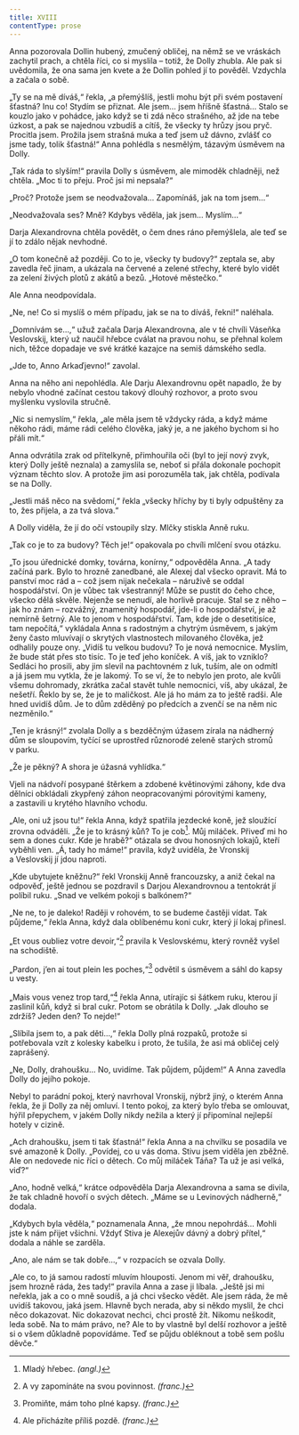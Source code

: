 ```yaml
---
title: XVIII
contentType: prose
---
```


<section>

Anna pozorovala Dollin hubený, zmučený obličej, na němž se ve vráskách zachytil prach, a chtěla říci, co si myslila – totiž, že Dolly zhubla. Ale pak si uvědomila, že ona sama jen kvete a že Dollin pohled jí to pověděl. Vzdychla a začala o sobě.

„Ty se na mě díváš,“ řekla, „a přemýšlíš, jestli mohu být při svém postavení šťastná? Inu co! Stydím se přiznat. Ale jsem… jsem hříšně šťastná… Stalo se kouzlo jako v pohádce, jako když se ti zdá něco strašného, až jde na tebe úzkost, a pak se najednou vzbudíš a cítíš, že všecky ty hrůzy jsou pryč. Procitla jsem. Prožila jsem strašná muka a teď jsem už dávno, zvlášť co jsme tady, tolik šťastná!“ Anna pohlédla s nesmělým, tázavým úsměvem na Dolly.

„Tak ráda to slyším!“ pravila Dolly s úsměvem, ale mimoděk chladněji, než chtěla. „Moc ti to přeju. Proč jsi mi nepsala?“

„Proč? Protože jsem se neodvažovala… Zapomínáš, jak na tom jsem…“

„Neodvažovala ses? Mně? Kdybys věděla, jak jsem… Myslím…“

Darja Alexandrovna chtěla povědět, o čem dnes ráno přemýšlela, ale teď se jí to zdálo nějak nevhodné.

„O tom konečně až později. Co to je, všecky ty budovy?“ zeptala se, aby zavedla řeč jinam, a ukázala na červené a zelené střechy, které bylo vidět za zelení živých plotů z akátů a bezů. „Hotové městečko.“

Ale Anna neodpovídala.

„Ne, ne! Co si myslíš o mém případu, jak se na to díváš, řekni!“ naléhala.

„Domnívám se…,“ užuž začala Darja Alexandrovna, ale v té chvíli Váseňka Veslovskij, který už naučil hřebce cválat na pravou nohu, se přehnal kolem nich, těžce dopadaje ve své krátké kazajce na semiš dámského sedla.

„Jde to, Anno Arkaďjevno!“ zavolal.

Anna na něho ani nepohlédla. Ale Darju Alexandrovnu opět napadlo, že by nebylo vhodné začínat cestou takový dlouhý rozhovor, a proto svou myšlenku vyslovila stručně.

„Nic si nemyslím,“ řekla, „ale měla jsem tě vždycky ráda, a když máme někoho rádi, máme rádi celého člověka, jaký je, a ne jakého bychom si ho přáli mít.“

Anna odvrátila zrak od přítelkyně, přimhouřila oči (byl to její nový zvyk, který Dolly ještě neznala) a zamyslila se, neboť si přála dokonale pochopit význam těchto slov. A protože jim asi porozuměla tak, jak chtěla, podívala se na Dolly.

„Jestli máš něco na svědomí,“ řekla „všecky hříchy by ti byly odpuštěny za to, žes přijela, a za tvá slova.“

A Dolly viděla, že jí do očí vstoupily slzy. Mlčky stiskla Anně ruku.

„Tak co je to za budovy? Těch je!“ opakovala po chvíli mlčení svou otázku.

„To jsou úřednické domky, továrna, konírny,“ odpověděla Anna. „A tady začíná park. Bylo to hrozně zanedbané, ale Alexej dal všecko opravit. Má to panství moc rád a – což jsem nijak nečekala – náruživě se oddal hospodářství. On je vůbec tak všestranný! Může se pustit do čeho chce, všecko dělá skvěle. Nejenže se nenudí, ale horlivě pracuje. Stal se z něho – jak ho znám – rozvážný, znamenitý hospodář, jde-li o hospodářství, je až nemírně šetrný. Ale to jenom v hospodářství. Tam, kde jde o desetitisíce, tam nepočítá,“ vykládala Anna s radostným a chytrým úsměvem, s jakým ženy často mluvívají o skrytých vlastnostech milovaného člověka, jež odhalily pouze ony. „Vidíš tu velkou budovu? To je nová nemocnice. Myslím, že bude stát přes sto tisíc. To je teď jeho koníček. A víš, jak to vzniklo? Sedláci ho prosili, aby jim slevil na pachtovném z luk, tuším, ale on odmítl a já jsem mu vytkla, že je lakomý. To se ví, že to nebylo jen proto, ale kvůli všemu dohromady, zkrátka začal stavět tuhle nemocnici, víš, aby ukázal, že nešetří. Řeklo by se, že je to maličkost. Ale já ho mám za to ještě radši. Ale hned uvidíš dům. Je to dům zděděný po předcích a zvenčí se na něm nic nezměnilo.“

„Ten je krásný!“ zvolala Dolly a s bezděčným úžasem zírala na nádherný dům se sloupovím, tyčící se uprostřed různorodé zeleně starých stromů v parku.

„Že je pěkný? A shora je úžasná vyhlídka.“

Vjeli na nádvoří posypané štěrkem a zdobené květinovými záhony, kde dva dělníci obkládali zkypřený záhon neopracovanými pórovitými kameny, a zastavili u krytého hlavního vchodu.

„Ale, oni už jsou tu!“ řekla Anna, když spatřila jezdecké koně, jež sloužící zrovna odváděli. „Že je to krásný kůň? To je cob[^25]. Můj miláček. Přiveď mi ho sem a dones cukr. Kde je hrabě?“ otázala se dvou honosných lokajů, kteří vyběhli ven. „Á, tady ho máme!“ pravila, když uviděla, že Vronskij a Veslovskij jí jdou naproti.

„Kde ubytujete kněžnu?“ řekl Vronskij Anně francouzsky, a aniž čekal na odpověď, ještě jednou se pozdravil s Darjou Alexandrovnou a tentokrát jí políbil ruku. „Snad ve velkém pokoji s balkónem?“

„Ne ne, to je daleko! Raději v rohovém, to se budeme častěji vídat. Tak půjdeme,“ řekla Anna, když dala oblíbenému koni cukr, který jí lokaj přinesl.

„Et vous oubliez votre devoir,“[^26] pravila k Veslovskému, který rovněž vyšel na schodiště.

„Pardon, j’en ai tout plein les poches,“[^27] odvětil s úsměvem a sáhl do kapsy u vesty.

„Mais vous venez trop tard,“[^28] řekla Anna, utírajíc si šátkem ruku, kterou jí zaslinil kůň, když si bral cukr. Potom se obrátila k Dolly. „Jak dlouho se zdržíš? Jeden den? To nejde!“

„Slíbila jsem to, a pak děti…,“ řekla Dolly plná rozpaků, protože si potřebovala vzít z kolesky kabelku i proto, že tušila, že asi má obličej celý zaprášený.

„Ne, Dolly, drahoušku… No, uvidíme. Tak půjdem, půjdem!“ A Anna zavedla Dolly do jejího pokoje.

Nebyl to parádní pokoj, který navrhoval Vronskij, nýbrž jiný, o kterém Anna řekla, že ji Dolly za něj omluví. I tento pokoj, za který bylo třeba se omlouvat, hýřil přepychem, v jakém Dolly nikdy nežila a který jí připomínal nejlepší hotely v cizině.

„Ach drahoušku, jsem ti tak šťastná!“ řekla Anna a na chvilku se posadila ve své amazoně k Dolly. „Povídej, co u vás doma. Stivu jsem viděla jen zběžně. Ale on nedovede nic říci o dětech. Co můj miláček Táňa? Ta už je asi velká, viď?“

„Ano, hodně velká,“ krátce odpověděla Darja Alexandrovna a sama se divila, že tak chladně hovoří o svých dětech. „Máme se u Levinových nádherně,“ dodala.

„Kdybych byla věděla,“ poznamenala Anna, „že mnou nepohrdáš… Mohli jste k nám přijet všichni. Vždyť Stiva je Alexejův dávný a dobrý přítel,“ dodala a náhle se zarděla.

„Ano, ale nám se tak dobře…,“ v rozpacích se ozvala Dolly.

„Ale co, to já samou radostí mluvím hlouposti. Jenom mi věř, drahoušku, jsem hrozně ráda, žes tady!“ pravila Anna a zase ji líbala. „Ještě jsi mi neřekla, jak a co o mně soudíš, a já chci všecko vědět. Ale jsem ráda, že mě uvidíš takovou, jaká jsem. Hlavně bych nerada, aby si někdo myslil, že chci něco dokazovat. Nic dokazovat nechci, chci prostě žít. Nikomu neškodit, leda sobě. Na to mám právo, ne? Ale to by vlastně byl delší rozhovor a ještě si o všem důkladně popovídáme. Teď se půjdu obléknout a tobě sem pošlu děvče.“

</section>

<section>

[^25]: Mladý hřebec. _(angl.)_

[^26]: A vy zapomínáte na svou povinnost. _(franc.)_

[^27]: Promiňte, mám toho plné kapsy. _(franc.)_

[^28]: Ale přicházíte příliš pozdě. _(franc.)_

</section>
